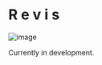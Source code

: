 # R e v i s
![image](https://github.com/user-attachments/assets/40f4321c-e40a-4fd8-bd2c-c8ad04903004)



Currently in development.

